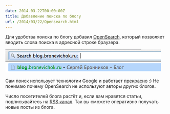 ```yaml
---
date: 2014-03-22T00:00:00Z
title: Добавление поиска по блогу
url: /2014/03/22/Opensearch.html
---
```


Для удобства поиска по блогу добавил [OpenSearch](http://ru.wikipedia.org/wiki/OpenSearch),
который позволяет вводить слова поиска в адресной строке браузера.

<img src="/images/opensearch.png" alt="OpenSearch в блоге">

Сам поиск использует технологии Google и работает
[прекрасно](https://www.google.com/search?q=site:blog.bronevichok.ru%20opensearch) :)
Не понимаю почему OpenSearch не используют авторы других блогов.

Число посетителей блога растёт и, если вам нравятся статьи,
подписывайтесь на [RSS канал](http://feeds.feedburner.com/bronevichok).
Так вы сможете оперативно получать новые посты из блога.
